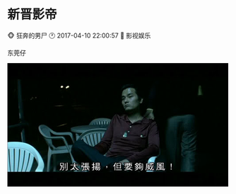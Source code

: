 #  新晋影帝
:monkey_face: 狂奔的男尸  :clock1: 2017-04-10 22:00:57 :open_file_folder:   影视娱乐

东莞仔

![新晋影帝](1704101112e17b11c6da35dae8.jpg)
